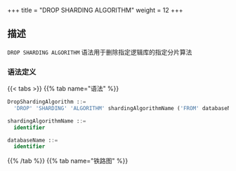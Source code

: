 +++
title = "DROP SHARDING ALGORITHM"
weight = 12
+++

## 描述

`DROP SHARDING ALGORITHM` 语法用于删除指定逻辑库的指定分片算法

### 语法定义

{{< tabs >}}
{{% tab name="语法" %}}
```sql
DropShardingAlgorithm ::=
  'DROP' 'SHARDING' 'ALGORITHM' shardingAlgorithmName ('FROM' databaseName)?

shardingAlgorithmName ::=
  identifier

databaseName ::=
  identifier
```
{{% /tab %}}
{{% tab name="铁路图" %}}
<iframe frameborder="0" name="diagram" id="diagram" width="100%" height="100%"></iframe>
{{% /tab %}}
{{< /tabs >}}

### 补充说明

- 未指定 `databaseName` 时，默认是当前使用的 `DATABASE`。 如果也未使用 `DATABASE` 则会提示 `No database selected`。

### 示例

- 删除指定逻辑库的指定分片算法

```sql
DROP SHARDING ALGORITHM t_order_hash_mod FROM test1;
```

- 删除当前逻辑库的指定分片算法

```sql
DROP SHARDING ALGORITHM t_order_hash_mod;
```

### 保留字

`DROP`、`SHARDING`、`ALGORITHM`、`FROM`

### 相关链接

- [保留字](/cn/reference/distsql/syntax/reserved-word/)